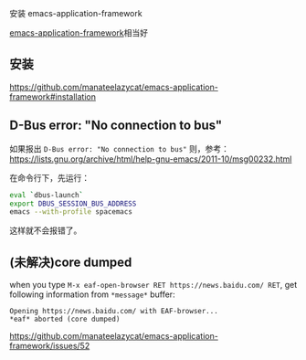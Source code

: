 安装 emacs-application-framework

[emacs-application-framework](https://github.com/manateelazycat/emacs-application-framework)相当好

## 安装

https://github.com/manateelazycat/emacs-application-framework#installation

## D-Bus error: "No connection to bus"

如果报出 `D-Bus error: "No connection to bus"` 则，参考： https://lists.gnu.org/archive/html/help-gnu-emacs/2011-10/msg00232.html

在命令行下，先运行：

```bash
eval `dbus-launch`
export DBUS_SESSION_BUS_ADDRESS
emacs --with-profile spacemacs
```

这样就不会报错了。

## (未解决)core dumped

when you type `M-x eaf-open-browser RET https://news.baidu.com/ RET`, get following information from `*message*` buffer:

```
Opening https://news.baidu.com/ with EAF-browser...
*eaf* aborted (core dumped)
```

https://github.com/manateelazycat/emacs-application-framework/issues/52

